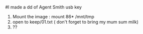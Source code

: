 #I made a dd of Agent Smith usb key

1. Mount the image : mount 86* /mnt/tmp
2. open to keep/01.txt ( don't forget to bring my mum sum milk) 
3. ??
